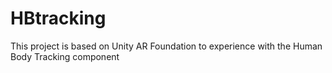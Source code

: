 # HBtracking
This project is based on Unity AR Foundation to experience with the Human Body Tracking component
